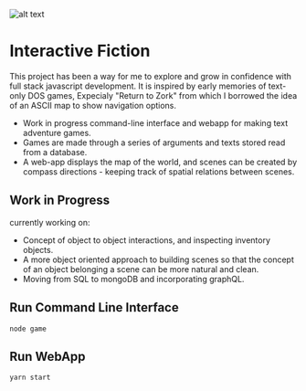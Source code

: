 ![alt text](https://preview.ibb.co/kba3QU/Screen_Shot_2018_09_14_at_10_06_36_AM.png)

# Interactive Fiction
This project has been a way for me to explore and grow in confidence with full stack javascript development. 
It is inspired by early memories of text-only DOS games, Expecialy "Return to Zork" from which I borrowed the idea of an ASCII map to show navigation options. 

- Work in progress command-line interface and webapp for making text adventure games.
- Games are made through a series of arguments and texts stored read from a database.
- A web-app displays the map of the world, and scenes can be created by compass directions - keeping track of spatial       relations between scenes.

## Work in Progress
currently working on:
- Concept of object to object interactions, and inspecting inventory objects. 
- A more object oriented approach to building scenes so that the concept of an object belonging a scene can be more natural and clean. 
- Moving from SQL to mongoDB and incorporating graphQL.

## Run Command Line Interface
```
node game
```

## Run WebApp
```
yarn start
```
